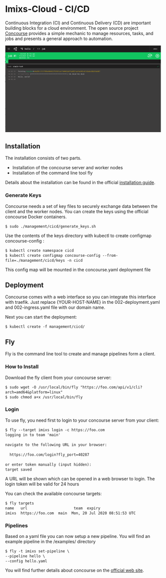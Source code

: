 # Imixs-Cloud - CI/CD

Continuous Integration (CI) and Continuous Delivery (CD) are important building blocks for a cloud environment.
The open source project [Concourse](https://concourse-ci.org/) provides a simple mechanic to manage resources, tasks, and jobs and presents a general approach to automation.

<img src="images/cicd-001.png" />

## Installation

The installation consists of two parts. 

 - Installation of the concourse server and worker nodes
 - Installation of the command line tool fly
 
Details about the installation can be found in the official [installation guide](https://concourse-ci.org/install.html).

### Generate Keys

Concourse needs a set of key files to securely exchange data between the client and the worker nodes.
You can create the keys using the official concourse Docker containers. 

	
	$ sudo ./management/cicd/generate_keys.sh
	

Use the contents of the keys directory with kubectl to create configmap concourse-config :


	$ kubectl create namespace cicd
	$ kubectl create configmap concourse-config --from-file=./management/cicd/keys -n cicd
	
This config map will be mounted in the concourse.yaml deployment file


## Deployment

Concourse comes with a web interface so you can integrate this interface with traefik. Just replace {YOUR-HOST-NAME} in the 002-deployment.yaml and 002-ingress.yaml file with our domain name.

Next you can start the deployment:

	$ kubectl create -f management/cicd/
	


## Fly

Fly is the command line tool to create and manage pipelines form a client.

### How to Install

Download the fly client from your concourse server:

	$ sudo wget -O /usr/local/bin/fly "https://foo.com/api/v1/cli?arch=amd64&platform=linux"
	$ sudo chmod a+x /usr/local/bin/fly
	
	
### Login

To use fly, you need first to login to your concourse server from your client:

	$ fly --target imixs login -c https://foo.com	
	logging in to team 'main'
	
	navigate to the following URL in your browser:
	
	  https://foo.com/login?fly_port=40287
	
	or enter token manually (input hidden): 
	target saved
	

A URL will be shown which can be opened in a web browser to login. The login token will be valid for 24 hours

You can check the available concourse targets:

	$ fly targets
	name   url                     team  expiry                       
	imixs  https://foo.com  main  Mon, 20 Jul 2020 08:51:53 UTC
	
	
### Pipelines

Based on a yaml file you can now setup a new pipeline. You will find an example pipeline in the /examples/ directory


	$ fly -t imixs set-pipeline \
    --pipeline hello \
    --config hello.yaml
	
You will find further details about concourse on the [official web site](https://concourse-ci.org/docs.html). 	